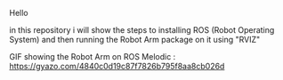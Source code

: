 Hello


in this repository i will show the steps to installing ROS (Robot Operating System)
and then running the Robot Arm package on it using "RVIZ"

GIF showing the Robot Arm on ROS Melodic : https://gyazo.com/4840c0d19c87f7826b795f8aa8cb026d
